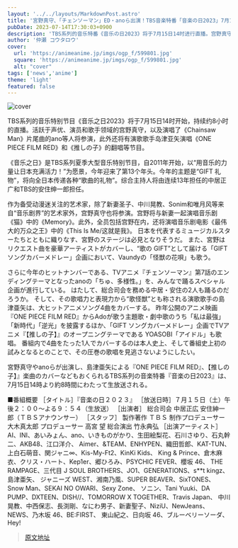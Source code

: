 ```yaml
---
layout: '../../layouts/MarkdownPost.astro'
title: '宮野真守、「チェンソーマン」ED・anoら出演！TBS音楽特番「音楽の日2023」7月15日生放送'
pubDate: 2023-07-14T17:30:03+0900
description: 'TBS系列的音乐特番《音乐の日2023》将于7月15日14时进行直播。宫野真守、演唱《チェンソーマン》的片尾曲的ano等将出演，此外还将有岛津亚矢演唱《ONE PIECE FILM RED》、【推しの子】的曲目翻唱等。'
author: '仲瀬 コウタロウ'
cover:
  url: 'https://animeanime.jp/imgs/ogp_f/599801.jpg'
  square: 'https://animeanime.jp/imgs/ogp_f/599801.jpg'
  alt: "cover"
tags: ['news','anime']
theme: 'light'
featured: false
---
```


![cover](https://animeanime.jp/imgs/ogp_f/599801.jpg)

TBS系列的音乐特别节目《音乐之日2023》将于7月15日14时开始，持续约8小时的直播。活跃于声优、演员和歌手领域的宫野真守，以及演唱了《Chainsaw Man》片尾曲的ano等人将参演，此外还将有演歌歌手岛津亚矢演唱《ONE PIECE FILM RED》和《推しの子》的翻唱等节目。

《音乐之日》是TBS系列夏季大型音乐特别节目，自2011年开始，以“用音乐的力量让日本充满活力！”为愿景，今年迎来了第13个年头。今年的主题是“GIFT 礼物”，将向全日本传递各种“歌曲的礼物”。综合主持人将由连续13年担任的中居正广和TBS的安住绅一郎担任。

作为备受动漫迷关注的艺术家，除了新妻圣子、中川晃教、Sonim和唯月风等来自“音乐剧界”的艺术家外，宫野真守也将参演。宫野将与新妻一起演唱音乐剧《猫》中的《Memory》。此外，全员包括宫野在内，还将演唱音乐剧电影《最伟大的万众之王》中的《This Is Me/这就是我》。
日本を代表するミュージカルスターたちとともに織りなす、宮野のステージは必見となりそうだ。
また、宮野はリクエスト曲を豪華アーティストがカバーし、“歌の GIFT”として届ける「GIFT ソングカバーメドレー」企画において、Vaundyの「怪獣の花唄」も歌う。

さらに今年のヒットナンバーである、TVアニメ『チェンソーマン』第7話のエンディングテーマとなったanoの「ちゅ、多様性。」を、みんなで踊るスペシャル企画が進行している。 はたして、総合司会を務める中居・安住の2人も踊るのだろうか。
そして、その歌唱力と表現力から“歌怪獣”とも称される演歌歌手の島津亜矢は、大ヒットアニメソング4曲をカバーする。 昨年公開のアニメ映画『ONE PIECE FILM RED』からAdoが歌う主題歌・劇中歌のうち「私は最強」「新時代」「逆光」を披露するほか、「GIFT ソングカバーメドレー」企画でTVアニメ『【推しの子】』のオープニングテーマである YOASOBI「アイドル」も歌唱。 番組内で4曲をたった1人でカバーするのは本人史上、そして番組史上初の試みとなるとのことで、その圧巻の歌唱を見逃さないようにしたい。

宮野真守やanoらが出演し、島津亜矢による『ONE PIECE FILM RED』、【推しの子】』楽曲のカバーなどもおくられるTBS系列の音楽特番『音楽の日2023』は、7月15日14時より約8時間にわたって生放送される。

■番組概要
［タイトル］『音楽の日２０２３』
［放送日時］７月１５日（土）午後２：００～よる９：５４（生放送）
［出演者］
総合司会 中居正広
安住紳一郎（ＴＢＳアナウンサー）
［スタッフ］
製作著作 ＴＢＳ
制作プロデューサー 大木真太郎
プロデューサー 高宮 望
総合演出 竹永典弘
［出演アーティスト］ 
AI、INI、あいみょん、ano、いきものがかり、生田絵梨花、石川さゆり、石丸幹二、AKB48、江口洋介、
Aimer、&TEAM、ENHYPEN、織田哲郎、KAT-TUN、上白石萌音、関ジャニ∞、Kis-My-Ft2、KinKi Kids、
King & Prince、倉木麻衣、クリス・ハート、Kep1er、郷ひろみ、PSYCHIC FEVER、櫻坂 46、
THE RAMPAGE、三代目 J SOUL BROTHERS、JO1、GENERATIONS、s**t kingz、島津亜矢、
ジャニーズ WEST、湘南乃風、SUPER BEAVER、SixTONES、Snow Man、SEKAI NO OWARI、Sexy Zone、
ソニン、Tani Yuuki、DA PUMP、DXTEEN、DISH//、TOMORROW X TOGETHER、Travis Japan、
中川晃教、中西保志、長渕剛、なにわ男子、新妻聖子、NiziU、NewJeans、NEWS、乃木坂 46、BE:FIRST、
東山紀之、日向坂 46、ブルーベリーソーダ、Hey!

>[原文地址](https://animeanime.jp/article/2023/07/14/78612.html)  